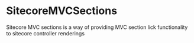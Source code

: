 SitecoreMVCSections
===================

Sitecore MVC sections is a way of providing MVC section lick functionality to sitecore controller renderings
